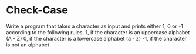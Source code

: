 # Check-Case
Write a program that takes a character as input and prints either 1, 0 or -1 according to the following rules. 1, if the character is an uppercase alphabet (A - Z) 0, if the character is a lowercase alphabet (a - z) -1, if the character is not an alphabet

